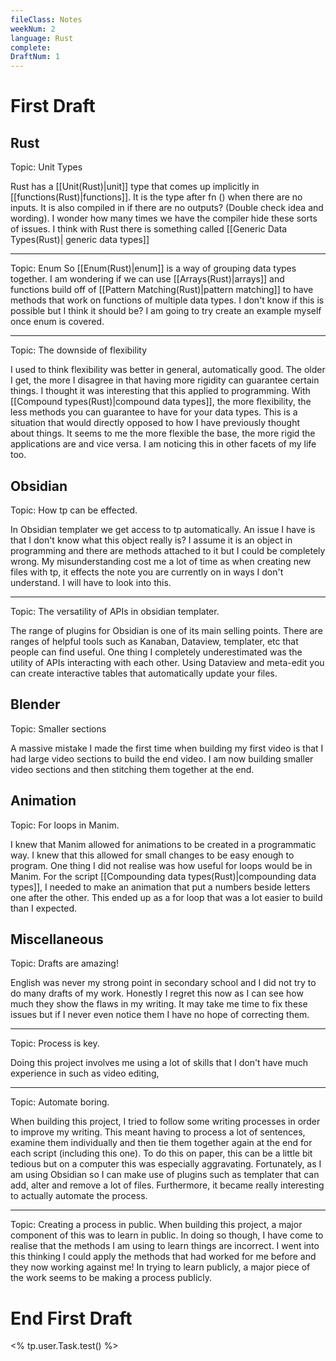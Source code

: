 ```yaml
---
fileClass: Notes
weekNum: 2
language: Rust
complete: 
DraftNum: 1
---
```


# First Draft
## Rust

Topic: Unit Types

Rust has a [[Unit(Rust)|unit]] type that comes up implicitly in [[functions(Rust)|functions]].  It is the type after fn () when there are no inputs. It is also compiled in if there are no outputs? (Double check idea and wording). I wonder how many times we have the compiler hide these sorts of issues. I think with Rust there is something called [[Generic Data Types(Rust)| generic data types]]
 
---
Topic: Enum
So [[Enum(Rust)|enum]] is a way of grouping data types together. I am wondering if we can use [[Arrays(Rust)|arrays]] and functions build off of [[Pattern Matching(Rust)|pattern matching]] to have methods that work on functions of multiple data types. I don't know if this is possible but I think it should be? I am going to try create an example myself once enum is covered.


---
Topic: The downside of flexibility

I used to think flexibility was better in general, automatically good. The older I get, the more I disagree in that having more rigidity can guarantee certain things. I thought it was interesting that this applied to programming. With [[Compound types(Rust)|compound data types]], the more flexibility, the less methods you can guarantee to have for your data types. This is a situation that would directly opposed to how I have previously thought about things. It seems to me the more flexible the base, the more rigid the applications are and vice versa. I am noticing this in other facets of my life too.


## Obsidian

Topic: How tp can be effected.

In Obsidian templater we get access to tp automatically. An issue I have is that I don't know what this object really is? I assume it is an object in programming and there are methods attached to it but I could be completely wrong. My misunderstanding cost me a lot of time as when creating new files with tp, it effects the note you are currently on in ways I don't understand. I will have to look into this.

---
Topic: The versatility of APIs in obsidian templater.

The range of plugins for Obsidian is one of its main selling points. There are ranges of helpful tools such as Kanaban, Dataview, templater, etc that people can find useful. One thing I completely underestimated was the utility of APIs interacting with each other. Using Dataview and meta-edit you can create interactive tables that automatically update your files. 
## Blender

Topic: Smaller sections

A massive mistake I made the first time when building my first video is that I had large video sections to build the end video. I am now building smaller video sections and then stitching them together at the end.
## Animation

Topic: For loops in Manim.

I knew that Manim allowed for animations to be created in a programmatic way.  I knew that this allowed for small changes to be easy enough to program. One thing I did not realise was how useful for loops would be in Manim. For the script [[Compounding data types(Rust)|compounding data types]], I needed to make an animation that put a numbers beside letters one after the other. This ended up as a for loop that was a lot easier to build than I expected.


## Miscellaneous

Topic: Drafts are amazing!

English was never my strong point in secondary school and I did not try to do many drafts of my work. Honestly I regret this now as I can see how much they show the flaws in my writing. It may take me time to fix these issues but if I never even notice them I have no hope of correcting them.

---

Topic: Process is key.

Doing this project involves me using a lot of skills that I don't have much experience in such as video editing, 

---

Topic: Automate boring.

When building this project, I tried to follow some writing processes in order to improve my writing. This meant having to process a lot of sentences, examine them individually and then tie them together again at the end for each script (including this one). To do this on paper, this can be a little bit tedious but on a computer this was especially aggravating. Fortunately, as I am using Obsidian so I can make use of plugins such as templater that can add, alter and remove a lot of files. Furthermore, it became really interesting to actually automate the process.

---

Topic: Creating a process in public.
When building this project, a major component of this was to learn in public. In doing so though, I have come to realise that the methods I am using to learn things are incorrect. I went into this thinking I could apply the methods that had worked for me before and they now working against me! In trying to learn publicly, a major piece of the work seems to be making a process publicly.


# End First Draft
<% tp.user.Task.test() %>
